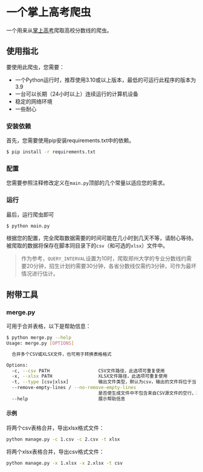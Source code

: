 # 一个掌上高考爬虫

一个用来从[掌上高考](https://www.gaokao.cn/)爬取高校分数线的爬虫。

## 使用指北

要使用此爬虫，您需要：
- 一个Python运行时，推荐使用3.10或以上版本，最低的可运行此程序的版本为3.9
- 一台可以长期（24小时以上）连续运行的计算机设备
- 稳定的网络环境
- 一些耐心

### 安装依赖

首先，您需要使用pip安装requirements.txt中的依赖。

```bash
$ pip install -r requirements.txt
```

### 配置

您需要参照注释修改定义在`main.py`顶部的几个常量以适应您的需求。

### 运行

最后，运行爬虫即可

```bash
$ python main.py
```

根据您的配置，完全爬取数据需要的时间可能在几小时到几天不等，请耐心等待。  
被爬取的数据将保存在脚本同目录下的`csv`（和可选的`xlsx`）文件中。

> 作为参考，`QUERY_INTERVAL`设置为10时，爬取郑州大学的专业分数线约需要20分钟，招生计划约需要30分钟，各省分数线仅需约3分钟，可作为最坏情况进行估计。

## 附带工具

### merge.py

可用于合并表格，以下是帮助信息：

```bash
$ python merge.py --help
Usage: merge.py [OPTIONS]

  合并多个CSV或XLSX文件，也可用于转换表格格式

Options:
  -c, --csv PATH                  CSV文件路径，此选项可重复使用
  -x, --xlsx PATH                 XLSX文件路径，此选项可重复使用
  -t, --type [csv|xlsx]           输出文件类型，默认为csv，输出的文件将位于当前工作目录下
  --remove-empty-lines / --no-remove-empty-lines
                                  是否使生成文件中不包含来自CSV源文件的空行，默认开启
  --help                          展示帮助信息
```

#### 示例

将两个csv表格合并，导出xlsx格式文件：
```bash
python manage.py -c 1.csv -c 2.csv -t xlsx
```

将两个xlsx表格合并，导出csv格式文件：
```bash
python manage.py -x 1.xlsx -x 2.xlsx -t csv
```